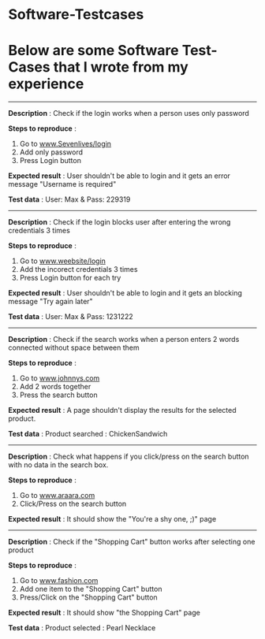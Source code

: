 # Software-Testcases

# Below are some Software Test-Cases that I wrote from my experience
-----------------


  **Description** : Check if the login works when a person uses only password 

 **Steps to reproduce** :

1. Go to www.Sevenlives/login
2. Add only password
3. Press Login button

 **Expected result** : User shouldn't be able to login and it gets an error message "Username is required"
 
 **Test data** : User: Max & Pass: 229319

-----------------

  **Description** : Check if the login blocks user after entering the wrong credentials 3 times

 **Steps to reproduce** :

1. Go to www.weebsite/login
2. Add the incorect credentials 3 times
3. Press Login button for each try

 **Expected result** : User shouldn't be able to login and it gets an blocking message "Try again later"
 
 **Test data** : User: Max & Pass: 1231222

-----------------

 **Description** : Check if the search works when a person enters 2 words connected without space between them

 **Steps to reproduce** :

1. Go to www.johnnys.com
2. Add 2 words together 
3. Press the search button

 **Expected result** :  A page shouldn't display the results for the selected product.
 
 **Test data** : Product searched : ChickenSandwich

-----------------

 **Description** : Check what happens if you click/press on the search button with no data in the search box.

 **Steps to reproduce** :

1. Go to www.araara.com
2. Click/Press on the search button


 **Expected result** :  It should show the "You're a shy one, ;)" page
 
 -----------------
 
  **Description** : Check if the "Shopping Cart" button works after selecting one product

 **Steps to reproduce** :

1. Go to www.fashion.com
2. Add one item to the "Shopping Cart" button
3. Press/Click on the "Shopping Cart" button

 **Expected result** :  It should show "the Shopping Cart" page
 
  **Test data** : Product selected : Pearl Necklace
